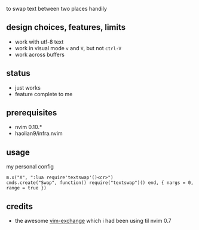 to swap text between two places handily

## design choices, features, limits
* work with utf-8 text
* work in visual mode `v` and `V`, but not `ctrl-V`
* work across buffers

## status
* just works
* feature complete to me

## prerequisites
* nvim 0.10.*
* haolian9/infra.nvim

## usage
my personal config
```
m.x("X", ":lua require'textswap'()<cr>")
cmds.create("Swap", function() require("textswap")() end, { nargs = 0, range = true })
```

## credits
* the awesome [vim-exchange](https://github.com/tommcdo/vim-exchange) which i had been using til nvim 0.7
